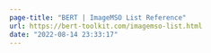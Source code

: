```yaml
---
page-title: "BERT | ImageMSO List Reference"
url: https://bert-toolkit.com/imagemso-list.html
date: "2022-08-14 23:33:17"
---
```

